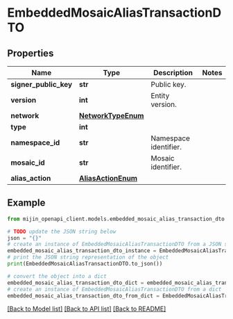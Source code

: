 # EmbeddedMosaicAliasTransactionDTO


## Properties

Name | Type | Description | Notes
------------ | ------------- | ------------- | -------------
**signer_public_key** | **str** | Public key. | 
**version** | **int** | Entity version. | 
**network** | [**NetworkTypeEnum**](NetworkTypeEnum.md) |  | 
**type** | **int** |  | 
**namespace_id** | **str** | Namespace identifier. | 
**mosaic_id** | **str** | Mosaic identifier. | 
**alias_action** | [**AliasActionEnum**](AliasActionEnum.md) |  | 

## Example

```python
from mijin_openapi_client.models.embedded_mosaic_alias_transaction_dto import EmbeddedMosaicAliasTransactionDTO

# TODO update the JSON string below
json = "{}"
# create an instance of EmbeddedMosaicAliasTransactionDTO from a JSON string
embedded_mosaic_alias_transaction_dto_instance = EmbeddedMosaicAliasTransactionDTO.from_json(json)
# print the JSON string representation of the object
print(EmbeddedMosaicAliasTransactionDTO.to_json())

# convert the object into a dict
embedded_mosaic_alias_transaction_dto_dict = embedded_mosaic_alias_transaction_dto_instance.to_dict()
# create an instance of EmbeddedMosaicAliasTransactionDTO from a dict
embedded_mosaic_alias_transaction_dto_from_dict = EmbeddedMosaicAliasTransactionDTO.from_dict(embedded_mosaic_alias_transaction_dto_dict)
```
[[Back to Model list]](../README.md#documentation-for-models) [[Back to API list]](../README.md#documentation-for-api-endpoints) [[Back to README]](../README.md)


